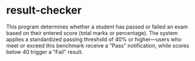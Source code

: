 # result-checker
This program determines whether a student has passed or failed an exam based on their entered score (total marks or percentage). The system applies a standardized passing threshold of 40% or higher—users who meet or exceed this benchmark receive a "Pass" notification, while scores below 40 trigger a "Fail" result. 
